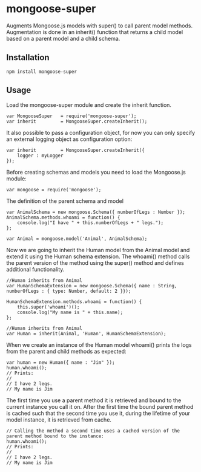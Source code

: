 # mongoose-super
Augments Mongoose.js models with super() to call parent model methods. Augmentation is done in an inherit() function that returns a child model based on a parent model and a child schema.

## Installation

    npm install mongoose-super
    
## Usage

Load the mongoose-super module and create the inherit function.

    var MongooseSuper   = require('mongoose-super');
    var inherit         = MongooseSuper.createInherit();
    
It also possible to pass a configuration object, for now you can only specify an external logging object as configuration option:

    var inherit         = MongooseSuper.createInherit({
        logger : myLogger
    });
    
Before creating schemas and models you need to load the Mongoose.js module:

    var mongoose = require('mongoose');

The definition of the parent schema and model

    var AnimalSchema = new mongoose.Schema({ numberOfLegs : Number });
    AnimalSchema.methods.whoami = function() {
        console.log("I have " + this.numberOfLegs + " legs.");
    };

    var Animal = mongoose.model('Animal', AnimalSchema);

Now we are going to inherit the Human model from the Animal model and extend it using the Human schema extension. 
The whoami() method calls the parent version of the method using the super() method and defines additional functionality.

    //Human inherits from Animal
    var HumanSchemaExtension = new mongoose.Schema({ name : String,  numberOfLegs : { type: Number, default: 2 }});
    
    HumanSchemaExtension.methods.whoami = function() {
        this.super('whoami')();
        console.log("My name is " + this.name);
    };

    //Human inherits from Animal
    var Human = inherit(Animal, 'Human', HumanSchemaExtension);

When we create an instance of the Human model whoami() prints the logs from the parent and child methods as expected:

    var human = new Human({ name : "Jim" });
    human.whoami();
    // Prints:
    //
    // I have 2 legs.
    // My name is Jim
    
The first time you use a parent method it is retrieved and bound to the current instance you call it on.
After the first time the bound parent method is cached such that the second time you use it, during the lifetime of 
your model instance, it is retrieved from cache.
 
    // Calling the method a second time uses a cached version of the parent method bound to the instance:
    human.whoami();
    // Prints:
    //
    // I have 2 legs.
    // My name is Jim
  
